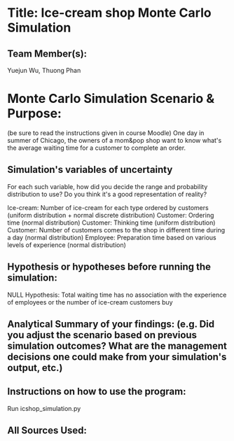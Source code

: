 # Title: Ice-cream shop Monte Carlo Simulation

## Team Member(s):
Yuejun Wu, Thuong Phan

# Monte Carlo Simulation Scenario & Purpose:
(be sure to read the instructions given in course Moodle)
One day in summer of Chicago, the owners of a mom&pop shop want to know what's the average waiting time for a customer to complete an order.

## Simulation's variables of uncertainty
For each such variable, how did you decide the range and probability distribution to use?  Do you think it's a good representation of reality?

Ice-cream: Number of ice-cream for each type ordered by customers (uniform distribution + normal discrete distribution)
Customer: Ordering time (normal distribution)
Customer: Thinking time (uniform distribution)
Customer: Number of customers comes to the shop in different time during a day (normal distribution)
Employee: Preparation time based on various levels of experience (normal distribution)


## Hypothesis or hypotheses before running the simulation:
NULL Hypothesis: Total waiting time has no association with the experience of employees or the number of ice-cream customers buy


## Analytical Summary of your findings: (e.g. Did you adjust the scenario based on previous simulation outcomes?  What are the management decisions one could make from your simulation's output, etc.)

## Instructions on how to use the program:
Run icshop_simulation.py

## All Sources Used:

